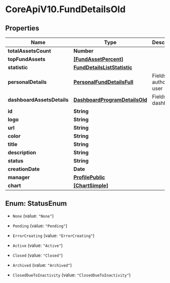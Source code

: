# CoreApiV10.FundDetailsOld

## Properties
Name | Type | Description | Notes
------------ | ------------- | ------------- | -------------
**totalAssetsCount** | **Number** |  | [optional] 
**topFundAssets** | [**[FundAssetPercent]**](FundAssetPercent.md) |  | [optional] 
**statistic** | [**FundDetailsListStatistic**](FundDetailsListStatistic.md) |  | [optional] 
**personalDetails** | [**PersonalFundDetailsFull**](PersonalFundDetailsFull.md) | Fields for authorized user | [optional] 
**dashboardAssetsDetails** | [**DashboardProgramDetailsOld**](DashboardProgramDetailsOld.md) | Fields for dashboard | [optional] 
**id** | **String** |  | [optional] 
**logo** | **String** |  | [optional] 
**url** | **String** |  | [optional] 
**color** | **String** |  | [optional] 
**title** | **String** |  | [optional] 
**description** | **String** |  | [optional] 
**status** | **String** |  | [optional] 
**creationDate** | **Date** |  | [optional] 
**manager** | [**ProfilePublic**](ProfilePublic.md) |  | [optional] 
**chart** | [**[ChartSimple]**](ChartSimple.md) |  | [optional] 


<a name="StatusEnum"></a>
## Enum: StatusEnum


* `None` (value: `"None"`)

* `Pending` (value: `"Pending"`)

* `ErrorCreating` (value: `"ErrorCreating"`)

* `Active` (value: `"Active"`)

* `Closed` (value: `"Closed"`)

* `Archived` (value: `"Archived"`)

* `ClosedDueToInactivity` (value: `"ClosedDueToInactivity"`)




